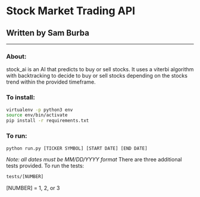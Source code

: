 # Stock Market Trading API
## Written by Sam Burba

---
### About:
stock\_ai is an AI that predicts to buy or sell stocks. It uses a viterbi algorithm with backtracking to decide to buy or sell stocks depending on the stocks trend within the provided timeframe.

### To install:
```bash
virtualenv -p python3 env
source env/bin/activate
pip install -r requirements.txt
``` 
### To run:
```bash
python run.py [TICKER SYMBOL] [START DATE] [END DATE]
```
*Note: all dates must be MM/DD/YYYY format*
There are three additional tests provided. To run the tests:
```bash
tests/[NUMBER]
```
[NUMBER] = 1, 2, or 3
